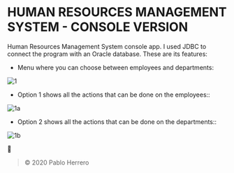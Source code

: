 # **HUMAN RESOURCES MANAGEMENT SYSTEM - CONSOLE VERSION** 

Human Resources Management System console app. I used JDBC to connect the program with an Oracle database. These are its features:

- Menu where you can choose between employees and departments:

![1](https://user-images.githubusercontent.com/57707569/87036743-8faa4f00-c1eb-11ea-89d3-90502e4c6bbc.jpg)

- Option 1 shows all the actions that can be done on the employees::

![1a](https://user-images.githubusercontent.com/57707569/87036745-90db7c00-c1eb-11ea-8c4d-c882334428e7.jpg)

- Option 2 shows all the actions that can be done on the departments::

![1b](https://user-images.githubusercontent.com/57707569/87036746-90db7c00-c1eb-11ea-9c14-8ead0bbf09bc.jpg)

:metal:

> © 2020 Pablo Herrero
